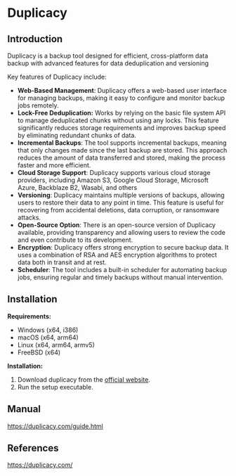 # Duplicacy

## Introduction <a href="#introduction" id="introduction"></a>

Duplicacy is a backup tool designed for efficient, cross-platform data backup with advanced features for data deduplication and versioning

Key features of Duplicacy include:

* **Web-Based Management**: Duplicacy offers a web-based user interface for managing backups, making it easy to configure and monitor backup jobs remotely.
* **Lock-Free Deduplication:** Works by relying on the basic file system API to manage deduplicated chunks without using any locks. This feature significantly reduces storage requirements and improves backup speed by eliminating redundant chunks of data.
* **Incremental Backups**: The tool supports incremental backups, meaning that only changes made since the last backup are stored. This approach reduces the amount of data transferred and stored, making the process faster and more efficient.
* **Cloud Storage Support**: Duplicacy supports various cloud storage providers, including Amazon S3, Google Cloud Storage, Microsoft Azure, Backblaze B2, Wasabi, and others
* **Versioning**: Duplicacy maintains multiple versions of backups, allowing users to restore their data to any point in time. This feature is useful for recovering from accidental deletions, data corruption, or ransomware attacks.
* **Open-Source Option**: There is an open-source version of Duplicacy available, providing transparency and allowing users to review the code and even contribute to its development.
* **Encryption**: Duplicacy offers strong encryption to secure backup data. It uses a combination of RSA and AES encryption algorithms to protect data both in transit and at rest.
* **Scheduler**: The tool includes a built-in scheduler for automating backup jobs, ensuring regular and timely backups without manual intervention.

## Installation <a href="#installation" id="installation"></a>

**Requirements:**

* Windows (x64, i386)
* macOS (x64, arm64)
* Linux (x64, arm64, armv5)
* FreeBSD (x64)

**Installation:**

1. Download duplicacy from the [official website](https://duplicacy.com/download.html).
2. Run the setup executable.

## Manual <a href="#official-manual" id="official-manual"></a>

https://duplicacy.com/guide.html

## References <a href="#references" id="references"></a>

https://duplicacy.com/
